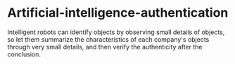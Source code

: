 # Artificial-intelligence-authentication
Intelligent robots can identify objects by observing small details of objects, so let them summarize the characteristics of each company's objects through very small details, and then verify the authenticity after the conclusion.
